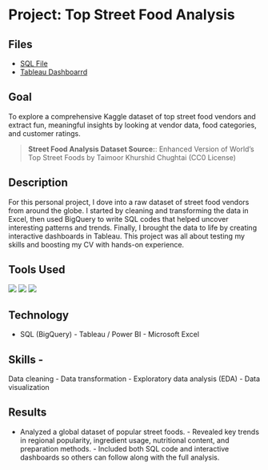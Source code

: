 #  Project: Top Street Food Analysis 

## Files 
- [SQL File](https://github.com/Ratau-Lebohang/Lebohang-Analytics-Portfolio/blob/541990817489b71db7af2b22e99f9bceb879ebb4/Top%20Street%20Foods/Top%20Street%20Food%20Analysis.sql)
- [Tableau Dashboarrd](https://public.tableau.com/app/profile/lebohang.ratau/vizzes)

##  Goal 
To explore a comprehensive Kaggle dataset of top street food vendors and extract fun, meaningful insights by looking at vendor data, food categories, and customer ratings. 
> **Street Food Analysis Dataset Source:**: Enhanced Version of World’s Top Street Foods by Taimoor Khurshid Chughtai (CC0 License) 


##  Description 
For this personal project, I dove into a raw dataset of street food vendors from around the globe.   I started by cleaning and transforming the data in Excel, then used BigQuery to write SQL codes that helped uncover interesting patterns and trends.   Finally, I brought the data to life by creating interactive dashboards in Tableau.   This project was all about testing my skills and boosting my CV with hands-on experience. 

## Tools Used 

<p align="left">
    <img src="https://img.shields.io/badge/SQL-4479A1?style=for-the-badge&logo=postgresql&logoColor=white"/>
   <img src="https://img.shields.io/badge/Excel-217346?style=for-the-badge&logo=microsoft-excel&logoColor=white"/>
  <img src="https://img.shields.io/badge/Tableau-E97627?style=for-the-badge&logo=tableau&logoColor=white"/>
</p> 

## Technology
- SQL (BigQuery) - Tableau / Power BI - Microsoft Excel

## Skills - 
Data cleaning - Data transformation - Exploratory data analysis (EDA) - Data visualization 


##  Results 
- Analyzed a global dataset of popular street foods. - Revealed key trends in regional popularity, ingredient usage, nutritional content, and preparation methods. - Included both SQL code and interactive dashboards so others can follow along with the full analysis.
